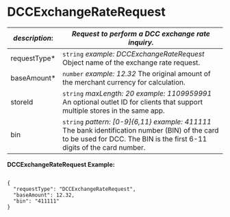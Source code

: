 
# DCCExchangeRateRequest

| *description*:   | *Request to perform a DCC exchange rate inquiry.*|
|----|----|
| requestType* |    ``` string ```  *example: DCCExchangeRateRequest* Object name of the exchange rate request. |
| baseAmount* |    ``` number ```  *example: 12.32* The original amount of the merchant currency for calculation.|
| storeId |   ``` string ```  *maxLength: 20 example: 1109959991* An optional outlet ID for clients that support multiple stores in the same app.|
| bin | ```string```  *pattern: [0-9]{6,11} example: 411111* The bank identification number (BIN) of the card to be used for DCC. The BIN is the first 6-11 digits of the card number.|        

**DCCExchangeRateRequest Example:**

```{r}

{
  "requestType": "DCCExchangeRateRequest",
  "baseAmount": 12.32,
  "bin": "411111"
}
``` 
